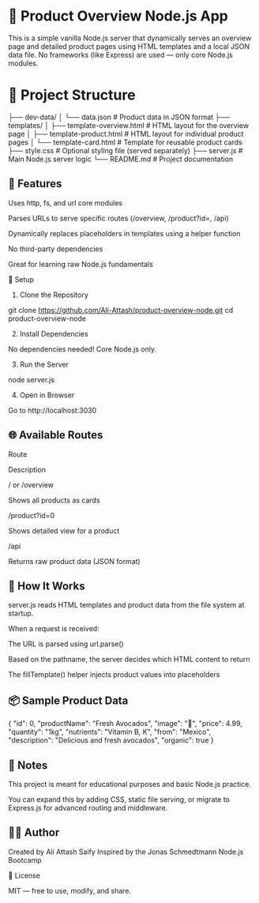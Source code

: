 # 🛒 Product Overview Node.js App

This is a simple vanilla Node.js server that dynamically serves an overview page and detailed product pages using HTML templates and a local JSON data file. No frameworks (like Express) are used — only core Node.js modules.

# 📁 Project Structure

├── dev-data/
│   └── data.json               # Product data in JSON format
├── templates/
│   ├── template-overview.html # HTML layout for the overview page
│   ├── template-product.html  # HTML layout for individual product pages
│   └── template-card.html     # Template for reusable product cards
├── style.css                  # Optional styling file (served separately)
├── server.js                  # Main Node.js server logic
└── README.md                  # Project documentation

## 🚀 Features

Uses http, fs, and url core modules

Parses URLs to serve specific routes (/overview, /product?id=, /api)

Dynamically replaces placeholders in templates using a helper function

No third-party dependencies

Great for learning raw Node.js fundamentals

🔧 Setup

1. Clone the Repository

git clone https://github.com/Ali-Attash/product-overview-node.git
cd product-overview-node

2. Install Dependencies

No dependencies needed! Core Node.js only.

3. Run the Server

node server.js

4. Open in Browser

Go to http://localhost:3030

## 🌐 Available Routes

Route

Description

/ or /overview

Shows all products as cards

/product?id=0

Shows detailed view for a product

/api

Returns raw product data (JSON format)

## 🧠 How It Works

server.js reads HTML templates and product data from the file system at startup.

When a request is received:

The URL is parsed using url.parse()

Based on the pathname, the server decides which HTML content to return

The fillTemplate() helper injects product values into placeholders

## 📦 Sample Product Data

{
  "id": 0,
  "productName": "Fresh Avocados",
  "image": "🥑",
  "price": 4.99,
  "quantity": "1kg",
  "nutrients": "Vitamin B, K",
  "from": "Mexico",
  "description": "Delicious and fresh avocados",
  "organic": true
}

## 📌 Notes

This project is meant for educational purposes and basic Node.js practice.

You can expand this by adding CSS, static file serving, or migrate to Express.js for advanced routing and middleware.

## 👨‍💻 Author

Created by Ali Attash Saify Inspired by the Jonas Schmedtmann Node.js Bootcamp

📜 License

MIT — free to use, modify, and share.
